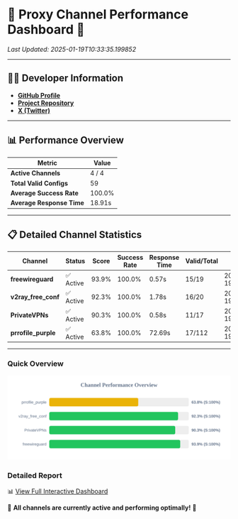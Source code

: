 # 🌟 Proxy Channel Performance Dashboard 🌟

_Last Updated: 2025-01-19T10:33:35.199852_

---

## 👩‍💻 Developer Information

- **[GitHub Profile](https://github.com/4n0nymou3)**  
- **[Project Repository](https://github.com/4n0nymou3/multi-proxy-config-fetcher)**  
- **[X (Twitter)](https://x.com/4n0nymou3)**  

---

## 📊 Performance Overview

| Metric                | Value       |
|-----------------------|-------------|
| **Active Channels**   | 4 / 4       |
| **Total Valid Configs** | 59          |
| **Average Success Rate** | 100.0%      |
| **Average Response Time** | 18.91s       |

---

## 📋 Detailed Channel Statistics

| Channel          | Status     | Score  | Success Rate | Response Time | Valid/Total | Last Success               |
|------------------|------------|--------|--------------|---------------|-------------|----------------------------|
| **freewireguard**  | ✅ Active  | 93.9%  | 100.0% | 0.57s         | 15/19       | 2025-01-19T10:33:35.197938 |
| **v2ray_free_conf**  | ✅ Active  | 92.3%  | 100.0% | 1.78s         | 16/20       | 2025-01-19T10:33:33.986915 |
| **PrivateVPNs**  | ✅ Active  | 90.3%  | 100.0% | 0.58s         | 11/17       | 2025-01-19T10:33:34.601023 |
| **prrofile_purple**  | ✅ Active  | 63.8%  | 100.0% | 72.69s         | 17/112       | 2025-01-19T10:33:32.175987 |

---

### Quick Overview
<div align="center">
  <a href="https://raw.githubusercontent.com/nullluser/NullRepo/refs/heads/main/assets/channel_stats_chart.svg">
    <img src="https://raw.githubusercontent.com/nullluser/NullRepo/refs/heads/main/assets/channel_stats_chart.svg" alt="Source Performance Statistics" width="800">
  </a>
</div>

### Detailed Report
📊 [View Full Interactive Dashboard](https://htmlpreview.github.io/?https://github.com/nullluser/NullRepo/blob/main/assets/performance_report.html)

🎉 **All channels are currently active and performing optimally!** 🎉
